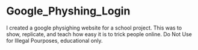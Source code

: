 # Google_Physhing_Login
I created a google physighing website for a school project.
This was to show, replicate, and teach how easy it is to trick people online.  Do Not Use for Illegal Pourposes, educational only.
